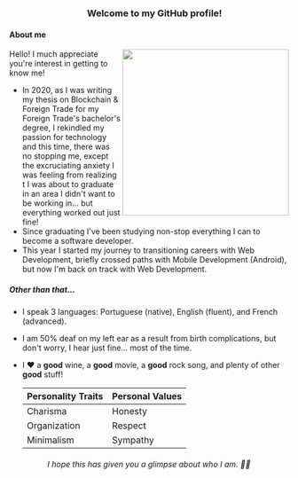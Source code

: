 <h3 align="center"><img src="https://cdn-icons-png.flaticon.com/512/733/733609.png" width="16px"> Welcome to my GitHub profile!</h3>
<p></p>

<h4>About me</h4>
<img src="https://user-images.githubusercontent.com/71517464/132427018-5963a25b-3621-487f-83b0-9230886e47dd.gif" width="300px" align="right">

Hello! I much appreciate you're interest in getting to know me!

* In 2020, as I was writing my thesis on Blockchain & Foreign Trade for my Foreign Trade's bachelor's degree, I rekindled my passion for technology and this time, there was no stopping me, except the excruciating anxiety I was feeling from realizing t I was about to graduate in an area I didn't want to be working in... but everything worked out just fine!
* Since graduating I've been studying non-stop everything I can to become a software developer.
* This year I started my journey to transitioning careers with Web Development, briefly crossed paths with Mobile Development (Android), but now I'm back on track with Web Development.

<h5>Other than that...</h5>

* I speak 3 languages: Portuguese (native), English (fluent), and French (advanced).
* I am 50% deaf on my left ear as a result from birth complications, but don't worry, I hear just fine... most of the time.
* I ❤️ a **good** wine, a **good** movie, a **good** rock song, and plenty of other **good** stuff!

  Personality Traits | Personal Values
  ------------ | -------------
  Charisma | Honesty
  Organization | Respect
  Minimalism | Sympathy



<h6 align="center"><em>I hope this has given you a glimpse about who I am. ✌🏽</em></h6>
<!--
**pedrogcamposb/pedrogcamposb** is a ✨ _special_ ✨ repository because its `README.md` (this file) appears on your GitHub profile.

Here are some ideas to get you started:

- 🔭 I’m currently working on ...
- 🌱 I’m currently learning ...
- 👯 I’m looking to collaborate on ...
- 🤔 I’m looking for help with ...
- 💬 Ask me about ...
- 📫 How to reach me: ...
- 😄 Pronouns: ...
- ⚡ Fun fact: ...

To add: links (personal website, linkedin), about me, spoken lannguages, programming languages, header
-->
